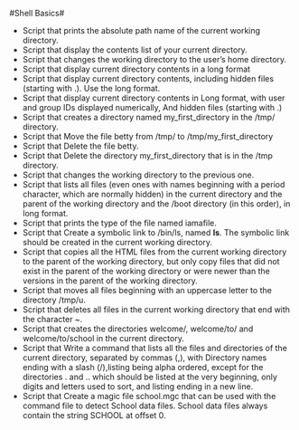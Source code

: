   #Shell Basics#

- Script that prints the absolute path name of the current working directory.
- Script that display the contents list of your current directory.
- Script that changes the working directory to the user’s home directory.
- Script that display current directory contents in a long format
- Script that display current directory contents, including hidden files (starting with .). Use the long format.
- Script that display current directory contents in Long format, with user and group IDs displayed numerically, And hidden files (starting with .)
- Script that creates a directory named my_first_directory in the /tmp/ directory.
- Script that Move the file betty from /tmp/ to /tmp/my_first_directory
- Script that Delete the file betty.
- Script that Delete the directory my_first_directory that is in the /tmp directory.
- Script that changes the working directory to the previous one.
- Script that lists all files (even ones with names beginning with a period character, which are normally hidden) in the current directory and the parent of the working directory and the /boot directory (in this order), in long format.
- Script that prints the type of the file named iamafile.
- Script that Create a symbolic link to /bin/ls, named __ls__. The symbolic link should be created in the current working directory.
- Script that copies all the HTML files from the current working directory to the parent of the working directory, but only copy files that did not exist in the parent of the working directory or were newer than the versions in the parent of the working directory.
- Script that moves all files beginning with an uppercase letter to the directory /tmp/u.
- Script that deletes all files in the current working directory that end with the character ~.
- Script that creates the directories welcome/, welcome/to/ and welcome/to/school in the current directory.
- Script that Write a command that lists all the files and directories of the current directory, separated by commas (,), with Directory names ending with a slash (/),listing being alpha ordered, except for the directories . and .. which should be listed at the very beginning, only digits and letters used to sort, and listing ending in a new line.
- Script that Create a magic file school.mgc that can be used with the command file to detect School data files. School data files always contain the string SCHOOL at offset 0.
